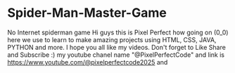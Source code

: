 # Spider-Man-Master-Game
No Internet spiderman game
Hi guys this is Pixel Perfect how going on (0_0) here we use to learn to make amazing projects using HTML, CSS, JAVA, PYTHON and more. I hope you all like my videos.
Don't forget to Like Share and Subscribe :) my youtube chanel name "@PixelPerfectCode" and link is https://www.youtube.com/@pixelperfectcode2025 and 
